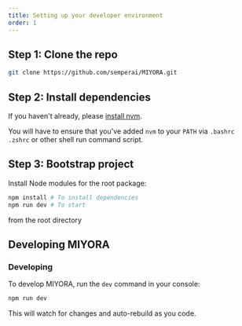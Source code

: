 ```yaml
---
title: Setting up your developer environment
order: 1
---
```


## Step 1: Clone the repo

```sh
git clone https://github.com/semperai/MIYORA.git
```

## Step 2: Install dependencies

If you haven't already, please [install nvm](https://nvm.sh/).

You will have to ensure that you've added `nvm` to your `PATH` via `.bashrc` `.zshrc` or other shell run command script.

## Step 3: Bootstrap project

Install Node modules for the root package:

```sh
npm install # To install dependencies
npm run dev # To start
```

from the root directory


## Developing MIYORA

### Developing

To develop MIYORA, run the `dev` command in your console:

```sh
npm run dev
```

This will watch for changes and auto-rebuild as you code.
